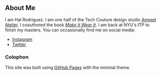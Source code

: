 ## About Me
I am Hal Rodriguez. I am one half of the Tech Couture design studio [Amped Atelier](https://www.ampedatelier.com). I coauthored the book [*Make It Wear It*](https://www.makeitwearitbook.com). I am back at NYU's ITP to finish my masters. You can occasionally find me on social media:
* [Instagram](https://www.instagram.com/thaumatomane/)
* [Twitter](https://twitter.com/halr66)

### Colophon
This site was built using [GitHub Pages](https://pages.github.com/) with the minimal theme.